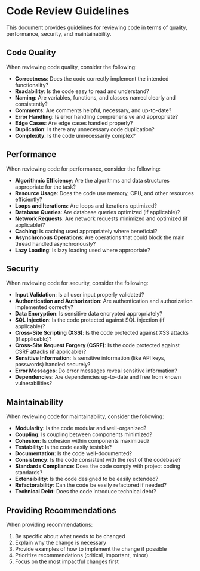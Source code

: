 # Code Review Guidelines

This document provides guidelines for reviewing code in terms of quality, performance, security, and maintainability.

## Code Quality

When reviewing code quality, consider the following:

- **Correctness**: Does the code correctly implement the intended functionality?
- **Readability**: Is the code easy to read and understand?
- **Naming**: Are variables, functions, and classes named clearly and consistently?
- **Comments**: Are comments helpful, necessary, and up-to-date?
- **Error Handling**: Is error handling comprehensive and appropriate?
- **Edge Cases**: Are edge cases handled properly?
- **Duplication**: Is there any unnecessary code duplication?
- **Complexity**: Is the code unnecessarily complex?

## Performance

When reviewing code for performance, consider the following:

- **Algorithmic Efficiency**: Are the algorithms and data structures appropriate for the task?
- **Resource Usage**: Does the code use memory, CPU, and other resources efficiently?
- **Loops and Iterations**: Are loops and iterations optimized?
- **Database Queries**: Are database queries optimized (if applicable)?
- **Network Requests**: Are network requests minimized and optimized (if applicable)?
- **Caching**: Is caching used appropriately where beneficial?
- **Asynchronous Operations**: Are operations that could block the main thread handled asynchronously?
- **Lazy Loading**: Is lazy loading used where appropriate?

## Security

When reviewing code for security, consider the following:

- **Input Validation**: Is all user input properly validated?
- **Authentication and Authorization**: Are authentication and authorization implemented correctly?
- **Data Encryption**: Is sensitive data encrypted appropriately?
- **SQL Injection**: Is the code protected against SQL injection (if applicable)?
- **Cross-Site Scripting (XSS)**: Is the code protected against XSS attacks (if applicable)?
- **Cross-Site Request Forgery (CSRF)**: Is the code protected against CSRF attacks (if applicable)?
- **Sensitive Information**: Is sensitive information (like API keys, passwords) handled securely?
- **Error Messages**: Do error messages reveal sensitive information?
- **Dependencies**: Are dependencies up-to-date and free from known vulnerabilities?

## Maintainability

When reviewing code for maintainability, consider the following:

- **Modularity**: Is the code modular and well-organized?
- **Coupling**: Is coupling between components minimized?
- **Cohesion**: Is cohesion within components maximized?
- **Testability**: Is the code easily testable?
- **Documentation**: Is the code well-documented?
- **Consistency**: Is the code consistent with the rest of the codebase?
- **Standards Compliance**: Does the code comply with project coding standards?
- **Extensibility**: Is the code designed to be easily extended?
- **Refactorability**: Can the code be easily refactored if needed?
- **Technical Debt**: Does the code introduce technical debt?

## Providing Recommendations

When providing recommendations:

1. Be specific about what needs to be changed
2. Explain why the change is necessary
3. Provide examples of how to implement the change if possible
4. Prioritize recommendations (critical, important, minor)
5. Focus on the most impactful changes first
